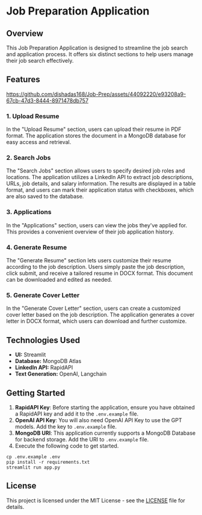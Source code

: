
# Job Preparation Application

## Overview

This Job Preparation Application is designed to streamline the job search and application process. It offers six distinct sections to help users manage their job search effectively.

## Features



https://github.com/dishadas168/Job-Prep/assets/44092220/e93208a9-67cb-47d3-8444-8971478db757



### 1. Upload Resume
In the "Upload Resume" section, users can upload their resume in PDF format. The application stores the document in a MongoDB database for easy access and retrieval.

### 2. Search Jobs
The "Search Jobs" section allows users to specify desired job roles and locations. The application utilizes a LinkedIn API to extract job descriptions, URLs, job details, and salary information. The results are displayed in a table format, and users can mark their application status with checkboxes, which are also saved to the database.

### 3. Applications
In the "Applications" section, users can view the jobs they've applied for. This provides a convenient overview of their job application history.

### 4. Generate Resume
The "Generate Resume" section lets users customize their resume according to the job description. Users simply paste the job description, click submit, and receive a tailored resume in DOCX format. This document can be downloaded and edited as needed.

### 5. Generate Cover Letter
In the "Generate Cover Letter" section, users can create a customized cover letter based on the job description. The application generates a cover letter in DOCX format, which users can download and further customize.

## Technologies Used

- **UI:** Streamlit
- **Database:** MongoDB Atlas
- **LinkedIn API:** RapidAPI
- **Text Generation:** OpenAI, Langchain

## Getting Started

1. **RapidAPI Key**: Before starting the application, ensure you have obtained a RapidAPI key and add it to the `.env.example` file.
2. **OpenAI API Key**: You will also need OpenAI API Key to use the GPT models. Add the key to `.env.example` file.
3. **MongoDB URI**: This application currently supports a MongoDB Database for backend storage. Add the URI to `.env.example` file.
4. Execute the following code to get started.
```shell
cp .env.example .env
pip install -r requirements.txt
streamlit run app.py
```

## License

This project is licensed under the MIT License - see the [LICENSE](LICENSE) file for details.
